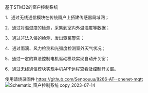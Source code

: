基于STM32的窗户控制系统

1．通过无线通信模块在传统窗户上搭建传感器局域网；

2．通过对温湿度的检测，采集到室内外温湿度等数据；

3．通过非法入侵的检测，发出驱离警告；

4．通过雨滴、风力检测和光强度检测室外天气状况；

5．通过一定的算法控制电机驱动模块实现自动开关窗；

6．通过无线通信模块实现手机APP远程查看及控制开关窗。


使用请烧录固件
https://github.com/Senpouuu/8266-AT--onenet-mqtt
![Schematic_窗户控制系统 copy_2023-07-14](https://github.com/Senpouuu/Window-Control-System-Based-On-STM32/assets/102023293/ff3fd174-2eda-45fe-a6a9-8dea54e6df44)
